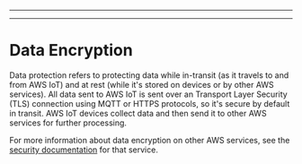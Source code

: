 --------

--------

# Data Encryption<a name="data-encryption"></a>

Data protection refers to protecting data while in\-transit \(as it travels to and from AWS IoT\) and at rest \(while it's stored on devices or by other AWS services\)\. All data sent to AWS IoT is sent over an Transport Layer Security \(TLS\) connection using MQTT or HTTPS protocols, so it's secure by default in transit\. AWS IoT devices collect data and then send it to other AWS services for further processing\. 

For more information about data encryption on other AWS services, see the [security documentation](https://docs.aws.amazon.com/security) for that service\. 